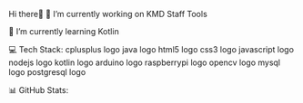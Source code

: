 Hi there👋
🔭 I’m currently working on KMD Staff Tools

🌱 I’m currently learning Kotlin

💻 Tech Stack:
cplusplus logo  java logo  html5 logo  css3 logo  javascript logo  nodejs logo  kotlin logo  arduino logo  raspberrypi logo  opencv logo  mysql logo  postgresql logo

📊 GitHub Stats:
